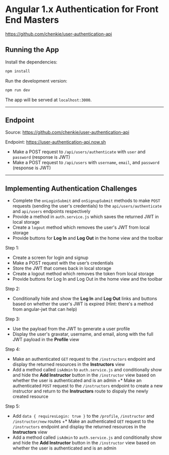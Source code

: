 # Angular 1.x Authentication for Front End Masters

https://github.com/chenkie/user-authentication-api

## Running the App

Install the dependencies:

```bash
npm install
```

Run the development version:

```bash
npm run dev
```

The app will be served at `localhost:3000`.

--------------------------

## Endpoint 

Source: https://github.com/chenkie/user-authentication-api

Endpoint: https://user-authentication-api.now.sh

+ Make a POST request to `/api/users/authenticate` with `user` and `password` (response is JWT)
+ Make a POST request to `/api/users` with `username`, `email`, and `password` (response is JWT)

--------------------------

## Implementing Authentication Challenges

* Complete the `onLoginSubmit` and `onSignupSubmit` methods to make `POST` requests (sending the user's credentials) to the `api/users/authenticate` and `api/users` endpoints respectively
* Provide a method in `auth.service.js` which saves the returned JWT in local storage
* Create a `logout` method which removes the user's JWT from local storage
* Provide buttons for **Log In** and **Log Out** in the home view and the toolbar


Step 1:
+ Create a screen for login and signup
+ Make a POST request with the user’s credentials
+ Store the JWT that comes back in local storage
+ Create a logout method which removes the token from local storage
+ Provide buttons for Log In and Log Out in the home view and the toolbar 

Step 2:
+ Conditionally hide and show the **Log In** and **Log Out** links and buttons based on whether the user's JWT is expired (Hint: there's a method from angular-jwt that can help)

Step 3:
+ Use the payload from the JWT to generate a user profile
+ Display the user's gravatar, username, and email, along with the full JWT payload in the **Profile** view

Step 4: 
+ Make an authenticated `GET` request to the `/instructors` endpoint and display the returned resources in the **Instructors** view
+ Add a method called `isAdmin` to `auth.service.js` and conditionally show and hide the **Add Instructor** button in the `/instructor` view based on whether the user is authenticated and is an admin
+* Make an authenticated `POST` request to the `/instructors` endpoint to create a new instructor and return to the **Instructors** route to dispaly the newly created resource

Step 5:
+ Add `data { requiresLogin: true }` to the `/profile`, `/instructor` and `/instructor/new` routes
+* Make an authenticated `GET` request to the `/instructors` endpoint and display the returned resources in the **Instructors** view
+ Add a method called `isAdmin` to `auth.service.js` and conditionally show and hide the **Add Instructor** button in the `/instructor` view based on whether the user is authenticated and is an admin



